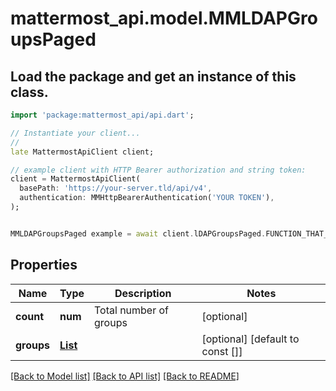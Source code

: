 # mattermost_api.model.MMLDAPGroupsPaged

## Load the package and get an instance of this class.
```dart
import 'package:mattermost_api/api.dart';

// Instantiate your client...
//
late MattermostApiClient client;

// example client with HTTP Bearer authorization and string token:
client = MattermostApiClient(
  basePath: 'https://your-server.tld/api/v4',
  authentication: MMHttpBearerAuthentication('YOUR TOKEN'),
);


MMLDAPGroupsPaged example = await client.lDAPGroupsPaged.FUNCTION_THAT_RETURNS_THIS_CLASS();

```

## Properties
Name | Type | Description | Notes
------------ | ------------- | ------------- | -------------
**count** | **num** | Total number of groups | [optional] 
**groups** | [**List<MMLDAPGroup>**](MMLDAPGroup.md) |  | [optional] [default to const []]

[[Back to Model list]](../GENERATED_README.md#documentation-for-models) [[Back to API list]](../GENERATED_README.md#documentation-for-api-endpoints) [[Back to README]](../GENERATED_README.md)


